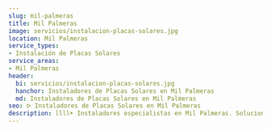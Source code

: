 ```yaml
---
slug: mil-palmeras
title: Mil Palmeras
image: servicios/instalacion-placas-solares.jpg
location: Mil Palmeras
service_types:
- Instalación de Placas Solares
service_areas:
- Mil Palmeras
header:
  bi: servicios/instalacion-placas-solares.jpg
  hanchor: Instaladores de Placas Solares en Mil Palmeras
  md: Instaladores de Placas Solares en Mil Palmeras
seo: ᐅ Instaladores de Placas Solares en Mil Palmeras
description: llll➤ Instaladores especialistas en Mil Palmeras. Soluciones sostenibles y eficientes. Mejores técnicas y precios competitivos ✅ ¡Contáctanos!
---
```

